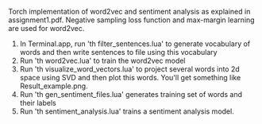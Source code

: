 Torch implementation of word2vec and sentiment analysis as explained in assignment1.pdf. Negative sampling loss function and max-margin learning are used for word2vec. 

1. In Terminal.app, run 'th filter_sentences.lua' to generate vocabulary of words and then write sentences to file using this vocabulary
2. Run 'th word2vec.lua' to train the word2vec model
3. Run 'th visualize_word_vectors.lua' to project several words into 2d space using SVD and then plot this words. You'll get something like Result_example.png.
4. Run 'th gen_sentiment_files.lua' generates training set of words and their labels
5. Run 'th sentiment_analysis.lua' trains a sentiment analysis model.


